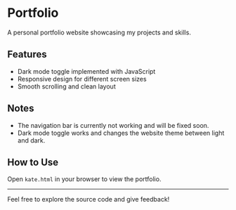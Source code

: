 # Portfolio

A personal portfolio website showcasing my projects and skills.

## Features

- Dark mode toggle implemented with JavaScript
- Responsive design for different screen sizes
- Smooth scrolling and clean layout

## Notes

- The navigation bar is currently not working and will be fixed soon.
- Dark mode toggle works and changes the website theme between light and dark.

## How to Use

Open `kate.html` in your browser to view the portfolio.

---

Feel free to explore the source code and give feedback!
